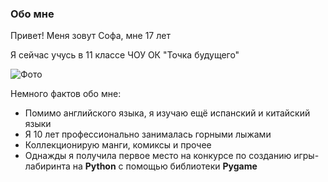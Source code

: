 ### Обо мне

Привет! Меня зовут Софа, мне 17 лет

Я сейчас учусь в 11 классе ЧОУ ОК "Точка будущего"

![Фото](%D0%AF.jpg "Моя фотография")

Немного фактов обо мне:  
  * Помимо английского языка, я изучаю ещё испанский и китайский языки
  * Я 10 лет профессионально занималась горными лыжами
  * Коллекционирую манги, комиксы и прочее
  * Однажды я получила первое место на конкурсе по созданию игры-лабиринта на **Python** с помощью библиотеки **Pygame**